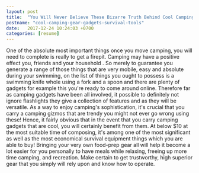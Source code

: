 ```yaml
---
layout: post
title:  "You Will Never Believe These Bizarre Truth Behind Cool Camping Gear Gadgets Survival Tools"
postname: "cool-camping-gear-gadgets-survival-tools"
date:   2017-12-24 10:24:03 +0700
categories: [resume]
---
```

One of the absolute most important things once you move camping, you will need to complete is really to get a firepit. Camping may have a positive effect you, friends and your household . So merely to guarantee you generate a range of those things that are very mobile, easy and absolute during your swimming, on the list of things you ought to possess is a swimming knife whole using a fork and a spoon and there are plenty of gadgets for example this you're ready to come around online. Therefore far as camping gadgets have been all involved, it possible to definitely not ignore flashlights they give a collection of features and as they will be versatile. As a way to enjoy camping's sophistication, it's crucial that you carry a camping gizmos that are trendy you might not ever go wrong using these! Hence, it fairly obvious that in the event that you carry camping gadgets that are cool, you will certainly benefit from them. At below $10 at the most suitable time of composing, it's among one of the most significant as well as the most economical survival equipment things which you are able to buy! Bringing your very own food-prep gear all will help it become a lot easier for you personally to have meals while relaxing, freeing up more time camping, and recreation. Make certain to get trustworthy, high superior gear that you simply will rely upon and know how to operate.
